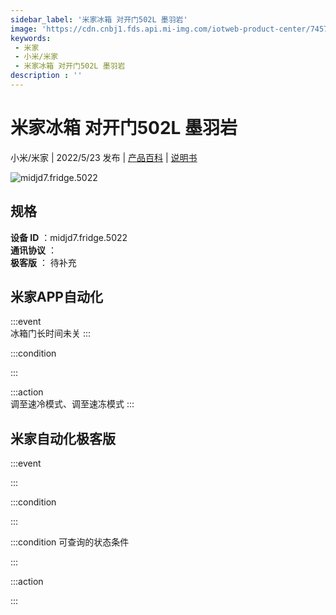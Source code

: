 ```yaml
---
sidebar_label: '米家冰箱 对开门502L 墨羽岩'
image: 'https://cdn.cnbj1.fds.api.mi-img.com/iotweb-product-center/745727276a747ab1f9414333c30d65f0_1649213744697.png?GalaxyAccessKeyId=AKVGLQWBOVIRQ3XLEW&Expires=9223372036854775807&Signature=48SVh7ukmSzgs8XZ9E2baqTF8OI='
keywords: 
 - 米家
 - 小米/米家
 - 米家冰箱 对开门502L 墨羽岩
description : ''
---
```

# 米家冰箱 对开门502L 墨羽岩

小米/米家 | 2022/5/23 发布 | [产品百科](https://home.mi.com/webapp/content/baike/product/index.html?model=midjd7.fridge.5022/) | [说明书](https://home.mi.com/views/introduction.html?model=midjd7.fridge.5022&region=cn)

![midjd7.fridge.5022](https://cdn.cnbj1.fds.api.mi-img.com/iotweb-product-center/745727276a747ab1f9414333c30d65f0_1649213744697.png?GalaxyAccessKeyId=AKVGLQWBOVIRQ3XLEW&Expires=9223372036854775807&Signature=48SVh7ukmSzgs8XZ9E2baqTF8OI=)

## 规格  
> 
**设备 ID** ：midjd7.fridge.5022  
**通讯协议** ：  
**极客版**  ： 待补充 


## 米家APP自动化  

:::event  
冰箱门长时间未关
:::

:::condition  

:::

:::action   
调至速冷模式、调至速冻模式
:::

## 米家自动化极客版  

:::event  

:::

:::condition  

:::

:::condition 可查询的状态条件  

:::

:::action  

:::

        
